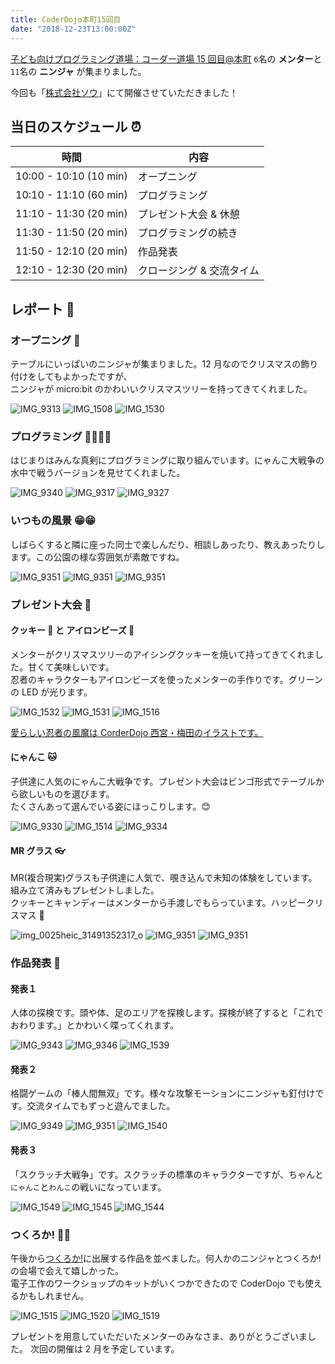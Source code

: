 ```yaml
---
title: CoderDojo本町15回目
date: "2018-12-23T13:00:00Z"
---
```


[子ども向けプログラミング道場：コーダー道場 15 回目@本町](https://coderdojo-hommachi.doorkeeper.jp/events/83598)
`6`名の **メンター**と`11`名の **ニンジャ** が集まりました。

今回も「[株式会社ソウ](https://sou-co.jp/)」にて開催させていただきました！

## 当日のスケジュール ⏰

| 時間                   | 内容                      |
| ---------------------- | ------------------------- |
| 10:00 - 10:10 (10 min) | オープニング              |
| 10:10 - 11:10 (60 min) | プログラミング            |
| 11:10 - 11:30 (20 min) | プレゼント大会 & 休憩     |
| 11:30 - 11:50 (20 min) | プログラミングの続き      |
| 11:50 - 12:10 (20 min) | 作品発表                  |
| 12:10 - 12:30 (20 min) | クロージング & 交流タイム |

## レポート 📝

### オープニング 🎉

テーブルにいっぱいのニンジャが集まりました。12 月なのでクリスマスの飾り付けをしてもよかったですが、  
ニンジャが micro:bit のかわいいクリスマスツリーを持ってきてくれました。

![IMG_9313](./IMG_9313.jpg)
![IMG_1508](./IMG_1508.jpg)
![IMG_1530](./IMG_1530.jpg)

### プログラミング 👩‍💻👨‍💻

はじまりはみんな真剣にプログラミングに取り組んでいます。にゃんこ大戦争の水中で戦うバージョンを見せてくれました。

![IMG_9340](./IMG_9340.jpg)
![IMG_9317](./IMG_9317.jpg)
![IMG_9327](./IMG_9327.jpg)

### いつもの風景 😁😁

しばらくすると隣に座った同士で楽しんだり、相談しあったり、教えあったりします。この公園の様な雰囲気が素敵ですね。

![IMG_9351](./20181223_105236.jpg)
![IMG_9351](./20181223_110558.jpg)
![IMG_9351](./20181223_110616.jpg)

### プレゼント大会 🎁

#### クッキー 🍪 と アイロンビーズ 👾

メンターがクリスマスツリーのアイシングクッキーを焼いて持ってきてくれました。甘くて美味しいです。  
忍者のキャラクターもアイロンビーズを使ったメンターの手作りです。グリーンの LED が光ります。

![IMG_1532](./IMG_1532.jpg)
![IMG_1531](./IMG_1531.jpg)
![IMG_1516](./IMG_1516.jpg)

[愛らしい忍者の風魔は CorderDojo 西宮・梅田のイラストです。](https://coderdojo-nishinomiya.info/coderdojo-nishinomiya-umeda-fuma/)

#### にゃんこ 🐱

子供達に人気のにゃんこ大戦争です。プレゼント大会はビンゴ形式でテーブルから欲しいものを選びます。  
たくさんあって選んでいる姿にほっこりします。😊

![IMG_9330](./IMG_9330.jpg)
![IMG_1514](./IMG_1514.jpg)
![IMG_9334](./IMG_9334.jpg)

#### MR グラス 👓

MR(複合現実)グラスも子供達に人気で、覗き込んで未知の体験をしています。組み立て済みもプレゼントしました。  
クッキーとキャンディーはメンターから手渡しでもらっています。ハッピークリスマス 🎄

![img_0025heic_31491352317_o](./img_0025heic_31491352317_o.jpg)
![IMG_9351](./20181223_104834.jpg)
![IMG_9351](./20181223_113010.jpg)

### 作品発表 🎤

#### 発表１

人体の探検です。頭や体、足のエリアを探検します。探検が終了すると「これでおわります。」とかわいく喋ってくれます。

![IMG_9343](./IMG_9343.jpg)
![IMG_9346](./IMG_9346.jpg)
![IMG_1539](./IMG_1539.jpg)

#### 発表２

格闘ゲームの「棒人間無双」です。様々な攻撃モーションにニンジャも釘付けです。交流タイムでもずっと遊んでました。

![IMG_9349](./IMG_9349.jpg)
![IMG_9351](./IMG_9351.jpg)
![IMG_1540](./IMG_1540.jpg)

#### 発表３

「スクラッチ大戦争」です。スクラッチの標準のキャラクターですが、ちゃんと`にゃんこ`と`わんこ`の戦いになっています。

![IMG_1549](./IMG_1549.jpg)
![IMG_1545](./IMG_1545.jpg)
![IMG_1544](./IMG_1544.jpg)

### つくろか! 🌸💍

午後から[つくろか!](http://tsukuroka.org/)に出展する作品を並べました。何人かのニンジャとつくろか!の会場で会えて嬉しかった。  
電子工作のワークショップのキットがいくつかできたので CoderDojo でも使えるかもしれません。

![IMG_1515](./IMG_1515.jpg)
![IMG_1520](./IMG_1520.jpg)
![IMG_1519](./IMG_1519.jpg)

プレゼントを用意していただいたメンターのみなさま、ありがとうございました。
次回の開催は 2 月を予定しています。
